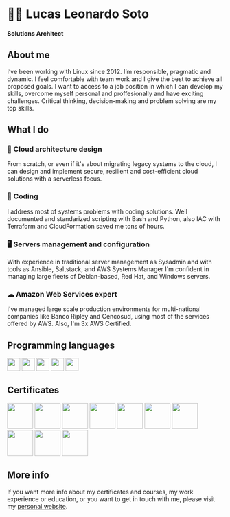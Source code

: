 # 👨‍💻 Lucas Leonardo Soto 
#### Solutions Architect

## About me
I’ve been working with Linux since 2012.
I’m responsible, pragmatic and dynamic.
I feel comfortable with team work and I give the
best to achieve all proposed goals.
I want to access to a job position in which I can
develop my skills, overcome myself personal
and proffesionally and have exciting challenges.
Critical thinking, decision-making and problem
solving are my top skills.


## What I do

### 📏 Cloud architecture design
From scratch, or even if it's about migrating legacy systems to the cloud, I can design and implement secure, resilient and cost-efficient cloud solutions with a serverless focus.

### 📃 Coding
I address most of systems problems with coding solutions. Well documented and standarized scripting with Bash and Python, also IAC with Terraform and CloudFormation saved me tons of hours.

### 🖥 Servers management and configuration
With experience in traditional server management as Sysadmin and with tools as Ansible, Saltstack, and AWS Systems Manager I'm confident in managing large fleets of Debian-based, Red Hat, and Windows servers.

### ☁ Amazon Web Services expert
I've managed large scale production environments for multi-national companies like Banco Ripley and Cencosud, using most of the services offered by AWS. Also, I'm 3x AWS Certified.


## Programming languages
<p float="left">
  <img src="https://sotolucas.com.ar/wp-content/uploads/bash.png" height="30" />
  <img src="https://sotolucas.com.ar/wp-content/uploads/python.png" height="30" /> 
  <img src="https://sotolucas.com.ar/wp-content/uploads/terraform.png" height="30" />
  <img src="https://sotolucas.com.ar/wp-content/uploads/go.png" height="30" />
  <img src="https://sotolucas.com.ar/wp-content/uploads/php.png" height="30" />
</p>

## Certificates
<p float="left">
  <img src="https://sotolucas.com.ar/wp-content/uploads/sotolucas.com.ar-resume-kubernetes-security-specialist-logo.png" height="60" />
  <img src="https://sotolucas.com.ar/wp-content/uploads/sotolucas.com.ar-resume-logo-ckad.png" height="60" />
  <img src="https://sotolucas.com.ar/wp-content/uploads/logo_cka.png" height="60" />
  <img src="https://sotolucas.com.ar/wp-content/uploads/KCNA-Logo-300x300-1.png" height="60" />
  <img src="https://sotolucas.com.ar/wp-content/uploads/sotolucas.com.ar-aws-developer-badge.png" height="60" /> 
  <img src="https://sotolucas.com.ar/wp-content/uploads/aws_solutions_architect_badge.png" height="60" /> 
  <img src="https://sotolucas.com.ar/wp-content/uploads/aws_cloud_practitioner_badge.png" height="60" />
  <img src="https://sotolucas.com.ar/wp-content/uploads/Remote-Worker-and-Virtual-Collaborator-Professional-Certificate.png" height="60" />
  <img src="https://sotolucas.com.ar/wp-content/uploads/Scrum-Foundation-Professional-Certificate.png" height="60" />
  <img src="https://sotolucas.com.ar/wp-content/uploads/sotolucas.com.ar-resume-focp-badge.png" height="60" />
</p>

## More info
If you want more info about my certificates and courses, my work experience or education, or you want to get in touch with me, please visit my [personal website](https://sotolucas.com.ar/).
